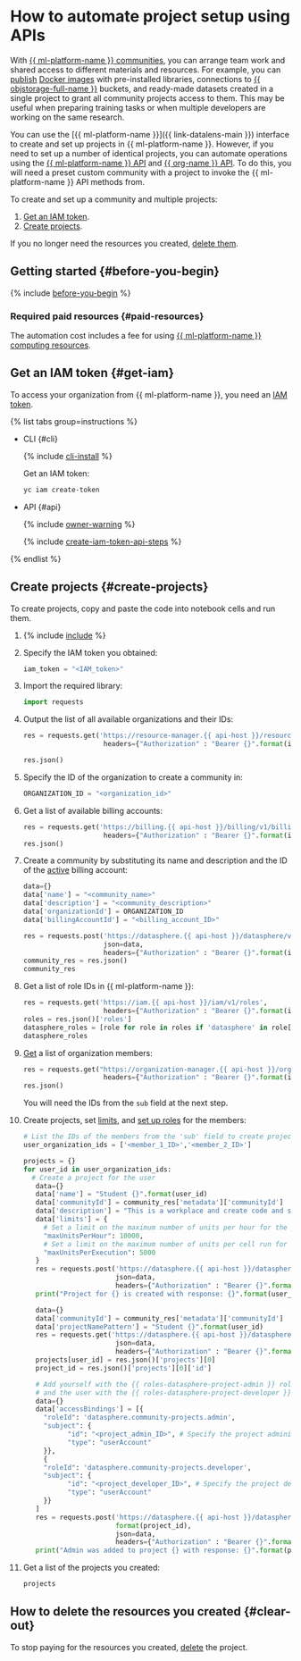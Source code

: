 # How to automate project setup using APIs

With [{{ ml-platform-name }} communities](../../datasphere/concepts/community.md), you can arrange team work and shared access to different materials and resources. For example, you can [publish](../../datasphere/operations/index.md#share) [Docker images](../../datasphere/concepts/docker.md) with pre-installed libraries, connections to [{{ objstorage-full-name }}](../../storage/) buckets, and ready-made datasets created in a single project to grant all community projects access to them. This may be useful when preparing training tasks or when multiple developers are working on the same research.

You can use the [{{ ml-platform-name }}]({{ link-datalens-main }}) interface to create and set up projects in {{ ml-platform-name }}. However, if you need to set up a number of identical projects, you can automate operations using the [{{ ml-platform-name }} API](../../datasphere/api-ref/overview.md) and [{{ org-name }} API](../../organization/api-ref/authentication.md). To do this, you will need a preset custom community with a project to invoke the {{ ml-platform-name }} API methods from.

To create and set up a community and multiple projects:

1. [Get an IAM token](#get-iam).
1. [Create projects](#create-projects).

If you no longer need the resources you created, [delete them](#clear-out).

## Getting started {#before-you-begin}

{% include [before-you-begin](../../_tutorials/_tutorials_includes/before-you-begin-datasphere.md) %}

### Required paid resources {#paid-resources}

The automation cost includes a fee for using [{{ ml-platform-name }} computing resources](../../datasphere/pricing.md).

## Get an IAM token {#get-iam}

To access your organization from {{ ml-platform-name }}, you need an [IAM token](../../iam/concepts/authorization/iam-token.md).

{% list tabs group=instructions %}

- CLI {#cli}

   {% include [cli-install](../../_includes/cli-install.md) %}

   Get an IAM token:

   ```bash
   yc iam create-token
   ```

- API {#api}

   {% include [owner-warning](../../_includes/iam/owner-warning.md) %}

   {% include [create-iam-token-api-steps](../../_includes/iam/create-iam-token-api-steps.md) %}

{% endlist %}

## Create projects {#create-projects}

To create projects, copy and paste the code into notebook cells and run them.

1. {% include [include](../../_includes/datasphere/ui-before-begin.md) %}

1. Specify the IAM token you obtained:

   ```python
   iam_token = "<IAM_token>"
   ```

1. Import the required library:

   ```python
   import requests
   ```

1. Output the list of all available organizations and their IDs:

   ```python
   res = requests.get('https://resource-manager.{{ api-host }}/resource-manager/v1/clouds',
                       headers={"Authorization" : "Bearer {}".format(iam_token)})

   res.json()
   ```

1. Specify the ID of the organization to create a community in:

   ```python
   ORGANIZATION_ID = "<organization_id>"
   ```

1. Get a list of available billing accounts:

   ```python
   res = requests.get('https://billing.{{ api-host }}/billing/v1/billingAccounts',
                       headers={"Authorization" : "Bearer {}".format(iam_token)})
   res.json()
   ```

1. Create a community by substituting its name and description and the ID of the [active](../../billing/concepts/billing-account-statuses.md) billing account:

   ```python
   data={}
   data['name'] = "<community_name>"
   data['description'] = "<community_description>"
   data['organizationId'] = ORGANIZATION_ID
   data['billingAccountId'] = "<billing_account_ID>"

   res = requests.post('https://datasphere.{{ api-host }}/datasphere/v2/communities',
                       json=data,
                       headers={"Authorization" : "Bearer {}".format(iam_token)})
   community_res = res.json()
   community_res
   ```

1. Get a list of role IDs in {{ ml-platform-name }}:

   ```python
   res = requests.get('https://iam.{{ api-host }}/iam/v1/roles',
                       headers={"Authorization" : "Bearer {}".format(iam_token)})
   roles = res.json()['roles']
   datasphere_roles = [role for role in roles if 'datasphere' in role['id']]
   datasphere_roles
   ```

1. [Get](/organization/api-ref/User/listMembers) a list of organization members:

   ```python
   res = requests.get("https://organization-manager.{{ api-host }}/organization-manager/v1/organizations/{}/users".format(ORGANIZATION_ID),
                       headers={"Authorization" : "Bearer {}".format(iam_token)})
   res.json()
   ```

   You will need the IDs from the `sub` field at the next step.

1. Create projects, set [limits](../../datasphere/operations/projects/restrictions.md), and [set up roles](../../datasphere/security/index.md) for the members:

   ```python
   # List the IDs of the members from the 'sub' field to create projects for
   user_organization_ids = ['<member_1_ID>','<member_2_ID>']

   projects = {}
   for user_id in user_organization_ids:
     # Create a project for the user
      data={}
      data['name'] = "Student {}".format(user_id)
      data['communityId'] = community_res['metadata']['communityId']
      data['description'] = "This is a workplace and create code and store resources"
      data['limits'] = {
        # Set a limit on the maximum number of units per hour for the project
        "maxUnitsPerHour": 10000,
        # Set a limit on the maximum number of units per cell run for the project
        "maxUnitsPerExecution": 5000
      }
      res = requests.post('https://datasphere.{{ api-host }}/datasphere/v2/projects',
                          json=data,
                          headers={"Authorization" : "Bearer {}".format(iam_token)})
      print("Project for {} is created with response: {}".format(user_id, res))

      data={}
      data['communityId'] = community_res['metadata']['communityId']
      data['projectNamePattern'] = "Student {}".format(user_id)
      res = requests.get('https://datasphere.{{ api-host }}/datasphere/v2/projects',
                          json=data,
                          headers={"Authorization" : "Bearer {}".format(iam_token)})
      projects[user_id] = res.json()['projects'][0]
      project_id = res.json()['projects'][0]['id']

      # Add yourself with the {{ roles-datasphere-project-admin }} role
      # and the user with the {{ roles-datasphere-project-developer }} role to the project
      data={}
      data['accessBindings'] = [{
        "roleId": 'datasphere.community-projects.admin',
        "subject": {
              "id": "<project_admin_ID>", # Specify the project administrator ID
              "type": "userAccount"
        }},
        {
        "roleId": 'datasphere.community-projects.developer',
        "subject": {
              "id": "<project_developer_ID>", # Specify the project developer ID
              "type": "userAccount"
        }}
      ]
      res = requests.post('https://datasphere.{{ api-host }}/datasphere/v2/projects/{}:setAccessBindings'.\
                          format(project_id),
                          json=data,
                          headers={"Authorization" : "Bearer {}".format(iam_token)})
      print("Admin was added to project {} with response: {}".format(project_id, res))
   ```

1. Get a list of the projects you created:

   ```python
   projects
   ```

## How to delete the resources you created {#clear-out}

To stop paying for the resources you created, [delete](../../datasphere/operations/projects/delete.md) the project.
